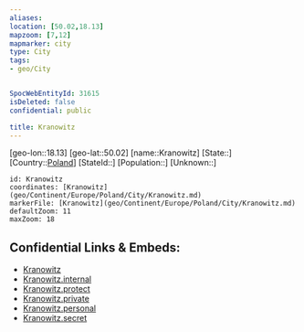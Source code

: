 ```yaml
---
aliases: 
location: [50.02,18.13]
mapzoom: [7,12] 
mapmarker: city 
type: City
tags:
- geo/City


SpocWebEntityId: 31615
isDeleted: false
confidential: public

title: Kranowitz
---
```

[geo-lon::18.13]
[geo-lat::50.02]
[name::Kranowitz]
[State::]
[Country::[Poland](geo/Continent/Europe/Poland.md)]
[StateId::]
[Population::]
[Unknown::]


```leaflet
id: Kranowitz
coordinates: [Kranowitz](geo/Continent/Europe/Poland/City/Kranowitz.md)
markerFile: [Kranowitz](geo/Continent/Europe/Poland/City/Kranowitz.md)
defaultZoom: 11 
maxZoom: 18
```


## Confidential Links & Embeds: 
- [Kranowitz](../../../../../../_public/geo/Continent/Europe/Poland/City/Kranowitz.md) 
- [Kranowitz.internal](../../../../../../_internal/geo/Continent/Europe/Poland/City/Kranowitz.internal.md) 
- [Kranowitz.protect](../../../../../../_protect/geo/Continent/Europe/Poland/City/Kranowitz.protect.md) 
- [Kranowitz.private](../../../../../../_private/geo/Continent/Europe/Poland/City/Kranowitz.private.md) 
- [Kranowitz.personal](../../../../../../_personal/geo/Continent/Europe/Poland/City/Kranowitz.personal.md) 
- [Kranowitz.secret](../../../../../../_secret/geo/Continent/Europe/Poland/City/Kranowitz.secret.md) 
